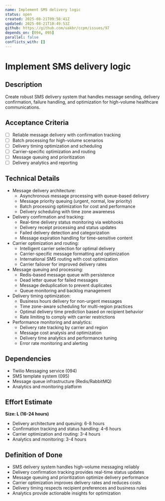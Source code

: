 ```yaml
---
name: Implement SMS delivery logic
status: open
created: 2025-08-21T09:58:41Z
updated: 2025-08-21T10:49:53Z
github: https://github.com/uakbr/ccpm/issues/97
depends_on: [094, 095]
parallel: false
conflicts_with: []
---
```


# Implement SMS delivery logic

## Description
Create robust SMS delivery system that handles message sending, delivery confirmation, failure handling, and optimization for high-volume healthcare communications.

## Acceptance Criteria
- [ ] Reliable message delivery with confirmation tracking
- [ ] Batch processing for high-volume scenarios
- [ ] Delivery timing optimization and scheduling
- [ ] Carrier-specific optimization and routing
- [ ] Message queuing and prioritization
- [ ] Delivery analytics and reporting

## Technical Details
- Message delivery architecture:
  - Asynchronous message processing with queue-based delivery
  - Message priority queuing (urgent, normal, low priority)
  - Batch processing optimization for cost and performance
  - Delivery scheduling with time zone awareness
- Delivery confirmation and tracking:
  - Real-time delivery status monitoring via webhooks
  - Delivery receipt processing and status updates
  - Failed delivery detection and categorization
  - Message expiration handling for time-sensitive content
- Carrier optimization and routing:
  - Intelligent carrier selection for optimal delivery
  - Carrier-specific message formatting and optimization
  - International SMS routing with cost optimization
  - Carrier failover for improved delivery rates
- Message queuing and processing:
  - Redis-based message queue with persistence
  - Dead letter queue for failed messages
  - Message deduplication to prevent duplicates
  - Queue monitoring and backlog management
- Delivery timing optimization:
  - Business hours delivery for non-urgent messages
  - Time zone-aware scheduling for multi-region practices
  - Optimal delivery time prediction based on recipient behavior
  - Rate limiting to comply with carrier restrictions
- Performance monitoring and analytics:
  - Delivery rate tracking by carrier and region
  - Message cost analysis and optimization
  - Delivery time analytics and performance tuning
  - Error rate monitoring and alerting

## Dependencies
- Twilio Messaging service (094)
- SMS template system (095)
- Message queue infrastructure (Redis/RabbitMQ)
- Analytics and monitoring platform

## Effort Estimate
**Size: L (16-24 hours)**
- Delivery architecture and queuing: 6-8 hours
- Confirmation tracking and status handling: 4-6 hours
- Carrier optimization and routing: 3-4 hours
- Analytics and monitoring: 3-4 hours

## Definition of Done
- SMS delivery system handles high-volume messaging reliably
- Delivery confirmation tracking provides real-time status updates
- Message queuing and prioritization optimize delivery performance
- Carrier optimization improves delivery rates and reduces costs
- Delivery timing respects recipient preferences and business rules
- Analytics provide actionable insights for optimization

